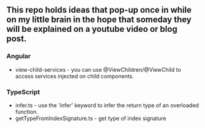 ## This repo holds ideas that pop-up once in while on my little brain in the hope that someday they will be explained on a youtube video or blog post.

### Angular
- view-child-services - you can use @ViewChildren/@ViewChild to access services injected on child components.

### TypeScript
- infer.ts - use the 'infer' keyword to infer the return type of an overloaded function.
- getTypeFromIndexSignature.ts - get type of index signature 
